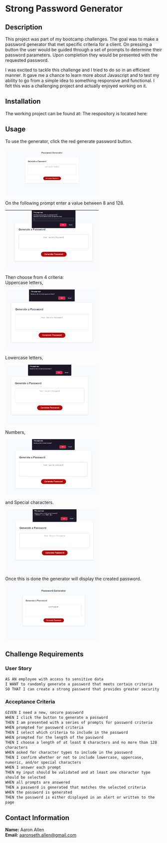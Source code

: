 # Strong Password Generator

## Description

This project was part of my bootcamp challenges. The goal was to make a password generator that met specific criteria for a client. On pressing a button the user would be guided through a set of prompts to determine their password parameters. Upon completion they would be presented with the requested password. 

I was excited to tackle this challenge and I tried to do so in an efficient manner. It gave me a chance to learn more about Javascript and to test my ability to go from a simple idea to something responsive and functional. I felt this was a challenging project and actually enjoyed working on it.

## Installation

The working project can be found at:
The respository is located here:

## Usage

To use the generator, click the red generate password button.  

<img alt="Generate Password" src="./assets/images/screenshot-1.png" width="300" style="display: block;"/>  
  
On the following prompt enter a value between 8 and 128.   

<img alt="Generate Password" src="./assets/images/screenshot-2.png" width="300" style="display: block;"/>  
  
Then choose from 4 criteria:  
Uppercase letters,  

<img alt="Generate Password" src="./assets/images/screenshot-3.png" width="300" style="display: block;"/>  
  
Lowercase letters,  

<img alt="Generate Password" src="./assets/images/screenshot-4.png" width="300" style="display: block;"/>  
   
Numbers,   

<img alt="Generate Password" src="./assets/images/screenshot-5.png" width="300" style="display: block;"/>  
   
and Special characters.  

<img alt="Generate Password" src="./assets/images/screenshot-6.png" width="300" style="display: block;"/>  
   
Once this is done the generator will display the created password.   

<img alt="Generate Password" src="./assets/images/screenshot-7.png" width="300" style="display: block;"/>  
 
## Challenge Requirements

### User Story

```
AS AN employee with access to sensitive data
I WANT to randomly generate a password that meets certain criteria
SO THAT I can create a strong password that provides greater security
```

### Acceptance Criteria

```
GIVEN I need a new, secure password
WHEN I click the button to generate a password
THEN I am presented with a series of prompts for password criteria
WHEN prompted for password criteria
THEN I select which criteria to include in the password
WHEN prompted for the length of the password
THEN I choose a length of at least 8 characters and no more than 128 characters
WHEN asked for character types to include in the password
THEN I confirm whether or not to include lowercase, uppercase, numeric, and/or special characters
WHEN I answer each prompt
THEN my input should be validated and at least one character type should be selected
WHEN all prompts are answered
THEN a password is generated that matches the selected criteria
WHEN the password is generated
THEN the password is either displayed in an alert or written to the page
```


## Contact Information
<strong>Name:</strong> Aaron Allen  
<strong>Email:</strong> aaronseth.allen@gmail.com 